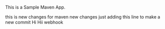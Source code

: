 This is a Sample Maven App. 

this is new changes for maven
new changes
just adding this line to make a new commit
Hi
Hii
webhook

